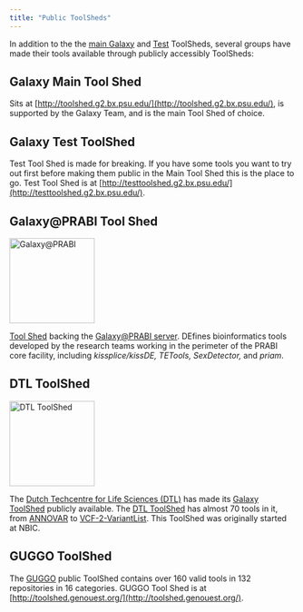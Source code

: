 ```yaml
---
title: "Public ToolSheds"
---
```


In addition to the the [main Galaxy](http://toolshed.g2.bx.psu.edu/) and [Test](http://testtoolshed.g2.bx.psu.edu/) ToolSheds, several groups have made their tools available through publicly accessibly ToolSheds:

## Galaxy Main Tool Shed

Sits at [http://toolshed.g2.bx.psu.edu/](http://toolshed.g2.bx.psu.edu/), is supported by the Galaxy Team, and is the main Tool Shed of choice.

## Galaxy Test ToolShed

Test Tool Shed is made for breaking. If you have some tools you want to try out first before making them public in the Main Tool Shed this is the place to go. Test Tool Shed is at [http://testtoolshed.g2.bx.psu.edu/](http://testtoolshed.g2.bx.psu.edu/).

## Galaxy@PRABI Tool Shed

<div class='right'><a href='http://toolshed.prabi.fr/'><img src="/src/images/logos/PRABILogo.png" alt="Galaxy@PRABI" width="150" /></a></div>

[Tool Shed](http://toolshed.prabi.fr/) backing the [Galaxy@PRABI server](/src/use/index.md#galaxyprabi).  DEfines bioinformatics tools developed by the research teams working in the perimeter of the PRABI core facility, including *kissplice/kissDE, TETools, SexDetector,* and *priam*.

## DTL ToolShed

<div class='left'><a href='http://toolshed.nbic.nl/'><img src="/src/images/logos/DTLLogo.png" alt="DTL ToolShed" width="150" /></a></div>

The [Dutch Techcentre for Life Sciences (DTL)](http://www.dtls.nl/dtl/) has made its [Galaxy ToolShed](http://toolshed.nbic.nl/) publicly available.  The [DTL ToolShed](http://toolshed.nbic.nl/) has almost 70 tools in it, from [ANNOVAR](http://toolshed.nbic.nl/view/saskia-hiltemann/annovar) to [VCF-2-VariantList](http://toolshed.nbic.nl/view/saskia-hiltemann/virtual_normal_preprocessing).  This ToolShed was originally started at NBIC.

## GUGGO ToolShed

The [GUGGO](https://www.e-biogenouest.org/groups/guggo) public ToolShed contains over 160 valid tools in 132 repositories in 16 categories. GUGGO Tool Shed is at [http://toolshed.genouest.org/](http://toolshed.genouest.org/).



